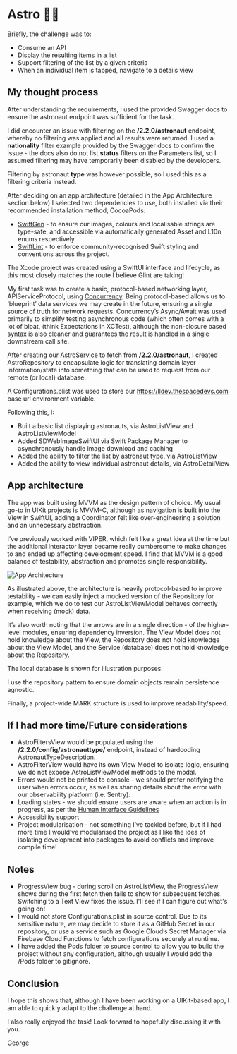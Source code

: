 # Astro 🧑‍🚀

Briefly, the challenge was to:
- Consume an API
- Display the resulting items in a list
- Support filtering of the list by a given criteria
- When an individual item is tapped, navigate to a details view

## My thought process

After understanding the requirements, I used the provided Swagger docs to ensure the astronaut endpoint was sufficient for the task.

I did encounter an issue with filtering on the **/2.2.0/astronaut** endpoint, whereby no filtering was applied and all results were returned. I used a **nationality** filter example provided by the Swagger docs to confirm the issue - the docs also do not list **status** filters on the Parameters list, so I assumed filtering may have temporarily been disabled by the developers.

Filtering by astronaut **type** was however possible, so I used this as a filtering criteria instead.

After deciding on an app architecture (detailed in the App Architecture section below) I selected two dependencies to use, both installed via their recommended installation method, CocoaPods:
- [SwiftGen](https://github.com/SwiftGen/SwiftGen) - to ensure our images, colours and localisable strings are type-safe, and accessible via automatically generated Asset and L10n enums respectively.
- [SwiftLint](https://github.com/realm/SwiftLint) - to enforce community-recognised Swift styling and conventions across the project.

The Xcode project was created using a SwiftUI interface and lifecycle, as this most closely matches the route I believe Glint are taking!

My first task was to create a basic, protocol-based networking layer, APIServiceProtocol, using [Concurrency](https://docs.swift.org/swift-book/LanguageGuide/Concurrency.html). Being protocol-based allows us to ‘blueprint’ data services we may create in the future, ensuring a single source of truth for network requests. Concurrency’s Async/Await was used primarily to simplify testing asynchronous code (which often comes with a lot of bloat, (think Expectations in XCTest), although the non-closure based syntax is also cleaner and guarantees the result is handled in a single downstream call site.

After creating our AstroService to fetch from **/2.2.0/astronaut**, I created AstroRepository to encapsulate logic for translating domain layer information/state into something that can be used to request from our remote (or local) database.

A Configurations.plist was used to store our https://lldev.thespacedevs.com base url environment variable.

Following this, I:
- Built a basic list displaying astronauts, via AstroListView and AstroListViewModel
- Added SDWebImageSwiftUI via Swift Package Manager to asynchronously handle image download and caching
- Added the ability to filter the list by astronaut type, via AstroListView
- Added the ability to view individual astronaut details, via AstroDetailView

## App architecture

The app was built using MVVM as the design pattern of choice. My usual go-to in UIKit projects is MVVM-C, although as navigation is built into the View in SwiftUI, adding a Coordinator felt like over-engineering a solution and an unnecessary abstraction.

I’ve previously worked with VIPER, which felt like a great idea at the time but the additional Interactor layer became really cumbersome to make changes to and ended up affecting development speed. I find that MVVM is a good balance of testability, abstraction and promotes single responsibility.

![App Architecture](https://user-images.githubusercontent.com/123869119/215354335-dd68396d-b279-40ce-b8a5-26b3af0a0f46.jpg)

As illustrated above, the architecture is heavily protocol-based to improve testability - we can easily inject a mocked version of the Repository for example, which we do to test our AstroListViewModel behaves correctly when receiving (mock) data.

It’s also worth noting that the arrows are in a single direction - of the higher-level modules, ensuring dependency inversion. The View Model does not hold knowledge about the View, the Repository does not hold knowledge about the View Model, and the Service (database) does not hold knowledge about the Repository.

The local database is shown for illustration purposes.

I use the repository pattern to ensure domain objects remain persistence agnostic.

Finally, a project-wide MARK structure is used to improve readability/speed.

## If I had more time/Future considerations

- AstroFiltersView would be populated using the **/2.2.0/config/astronauttype/** endpoint, instead of hardcoding AstronautTypeDescription.
- AstroFilterView would have its own View Model to isolate logic, ensuring we do not expose AstroListViewModel methods to the modal.
- Errors would not be printed to console - we should prefer notifying the user when errors occur, as well as sharing details about the error with our observability platform (i.e. Sentry).
- Loading states - we should ensure users are aware when an action is in progress, as per the [Human Interface Guidelines](https://developer.apple.com/design/human-interface-guidelines/patterns/loading/)
- Accessibility support
- Project modularisation - not something I’ve tackled before, but if I had more time I would’ve modularised the project as I like the idea of isolating development into packages to avoid conflicts and improve compile time!

## Notes
- ProgressView bug - during scroll on AstroListView, the ProgressView shows during the first fetch then fails to show for subsequent fetches. Switching to a Text View fixes the issue. I'll see if I can figure out what's going on!
- I would not store Configurations.plist in source control. Due to its sensitive nature, we may decide to store it as a GitHub Secret in our repository, or use a service such as Google Cloud’s Secret Manager via Firebase Cloud Functions to fetch configurations securely at runtime.
- I have added the Pods folder to source control to allow you to build the project without any configuration, although usually I would add the /Pods folder to gitignore.

## Conclusion
I hope this shows that, although I have been working on a UIKit-based app, I am able to quickly adapt to the challenge at hand.

I also really enjoyed the task! Look forward to hopefully discussing it with you.

George
